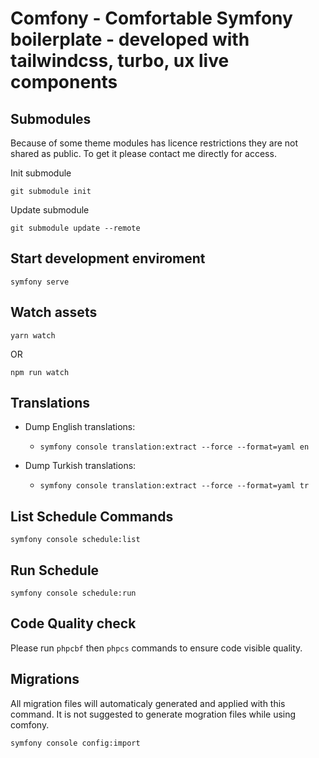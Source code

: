 # Comfony - Comfortable Symfony boilerplate - developed with tailwindcss, turbo, ux live components

## Submodules
Because of some theme modules has licence restrictions they are not shared as public. To get it please contact me directly for access.

Init submodule
```
git submodule init
```

Update submodule
```
git submodule update --remote
```

## Start development enviroment
```
symfony serve
```

## Watch assets
```
yarn watch
```
OR
```
npm run watch
```

## Translations
- Dump English translations:
  - ```
    symfony console translation:extract --force --format=yaml en
    ```
- Dump Turkish translations:
  - ```
    symfony console translation:extract --force --format=yaml tr
    ```

## List Schedule Commands
```
symfony console schedule:list
```
## Run Schedule
```
symfony console schedule:run
```

## Code Quality check
Please run ``` phpcbf ``` then ``` phpcs ``` commands to ensure code visible quality.

## Migrations
All migration files will automaticaly generated and applied with this command.
It is not suggested to generate mogration files while using comfony.

```
symfony console config:import
```